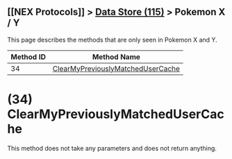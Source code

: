 ## [[NEX Protocols]] > [Data Store (115)](Data-Store-Protocol) > Pokemon X / Y

This page describes the methods that are only seen in Pokemon X and Y.

| Method ID | Method Name |
| --- | --- |
| 34 | [ClearMyPreviouslyMatchedUserCache](#34-clearmypreviouslymatchedusercache) |

# (34) ClearMyPreviouslyMatchedUserCache
This method does not take any parameters and does not return anything.